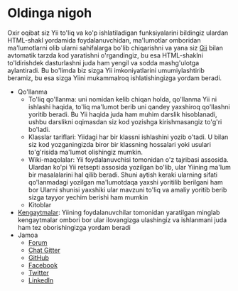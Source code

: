 Oldinga nigoh
=============

Oxir oqibat siz Yii to'liq va ko'p ishlatiladigan funksiyalarini bildingiz ulardan HTML-shakl yordamida foydalanuvchidan, ma'lumotlar omboridan ma'lumotlarni olib ularni sahifalarga bo'lib chiqarishni va yana siz  [Gii](https://github.com/yiisoft/yii2-gii/blob/master/docs/guide/README.md) bilan
avtomatik tarzda kod yaratishni o'rgandingiz, bu esa HTML-shaklni to'ldirishdek dasturlashni juda ham yengil va sodda mashg'ulotga aylantiradi. Bu bo'limda biz sizga Yii imkoniyatlarini umumiylashtirib beramiz, bu esa sizga Yiini mukammalroq ishlatishingizga yordam beradi.

* Qo'llanma
    - To'liq qo'llanma:
      uni nomidan kelib chiqan holda, qo'llanma Yii ni ishlashi haqida, 
	  to'liq ma'lumot berib uni qandey yaxshiroq qo'llashni yoritib beradi.
	  Bu Yii haqida juda ham muhim darslik hisoblanadi, ushbu darslikni oqimasdan siz kod yozishga kirishmasangiz to'g'ri bo'ladi.
    - Klasslar tariflari:
      Yiidagi har bir klassni ishlashini yozib o'tadi. 
	  U bilan siz kod yozganingizda biror bir klassning hossalari yoki usulari to'g'risida ma'lumot olishingiz mumkin.
    - Wiki-maqolalar:
      Yii foydalanuvchisi tomonidan o'z tajribasi assosida. 
	  Ulardan ko'pi Yii retsepti assosida yozilgan bo'lib, ular Yiining ma'lum bir masalalarini hal qilib beradi. 
	  Shuni aytish keraki ularning sifati qo'lanmadagi yozilgan ma'lumotdaqa yaxshi yoritilib berilgani ham bor
	  Ularni shunisi yaxshiki ular mavzuni to'liq va amaliy yoritib berib sizga tayyor yechim berishi ham mumkin
    - Kitoblar
* [Kengaytmalar](http://www.yiiframework.com/extensions/):
  Yiining foydalanuvchilar tomonidan yaratilgan minglab kengaytmalar ombori bor 
  ular ilovangizga ulashingiz va ishlanmani juda ham tez oborishingizga yordam beradi
* Jamoa
    - [Forum](https://forum.yiiframework.com/)
    - [Chat Gitter](https://gitter.im/yiisoft/yii2/rus)
    - [GitHub](https://github.com/yiisoft/yii2)
    - [Facebook](https://www.facebook.com/groups/yiitalk/)
    - [Twitter](https://twitter.com/yiiframework)
    - [LinkedIn](https://www.linkedin.com/groups/yii-framework-1483367)
